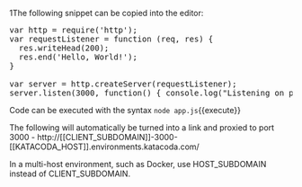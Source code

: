 1The following snippet can be copied into the editor:

<pre class="file" data-filename="app.js" data-target="replace">var http = require('http');
var requestListener = function (req, res) {
  res.writeHead(200);
  res.end('Hello, World!');
}

var server = http.createServer(requestListener);
server.listen(3000, function() { console.log("Listening on port 3000")});
</pre>

Code can be executed with the syntax `node app.js`{{execute}}

The following will automatically be turned into a link and proxied to port 3000 -  http://[[CLIENT_SUBDOMAIN]]-3000-[[KATACODA_HOST]].environments.katacoda.com/

In a multi-host environment, such as Docker, use HOST_SUBDOMAIN instead of CLIENT_SUBDOMAIN.